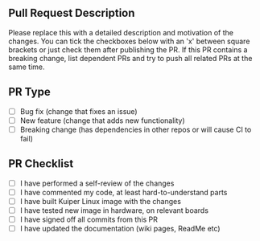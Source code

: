 ## Pull Request Description

Please replace this with a detailed description and motivation of the changes.
You can tick the checkboxes below with an 'x' between square brackets or just check them after publishing the PR.
If this PR contains a breaking change, list dependent PRs and try to push all related PRs at the same time.

## PR Type
- [ ] Bug fix (change that fixes an issue)
- [ ] New feature (change that adds new functionality)
- [ ] Breaking change (has dependencies in other repos or will cause CI to fail)

## PR Checklist
- [ ] I have performed a self-review of the changes
- [ ] I have commented my code, at least hard-to-understand parts
- [ ] I have built Kuiper Linux image with the changes
- [ ] I have tested new image in hardware, on relevant boards
- [ ] I have signed off all commits from this PR
- [ ] I have updated the documentation (wiki pages, ReadMe etc)

